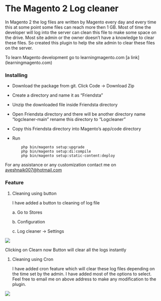 # **The Magento 2 Log cleaner**

In Magento 2 the log files are written by Magento every day and every time this at some point some files can reach more then 1 GB. Most of time the developer will log into the server can clean this file to make some space on the drive. Most site admin or the owner doesn’t have a knowledge to clear these files. So created this plugin to help the site admin to clear these files on the server.

To learn Magento development go to learningmagento.com [a link] (learningmagento.com)

### **Installing**

- Download the package from git. Click Code -> Download Zip
- Create a directory and name it as “Friendsta”
- Unzip the downloaded file inside Friendsta directory
- Open Friendsta directory and there will be another directory name “logcleaner-main” rename this directory to “Logcleaner”
- Copy this Friendsta directory into Magento’s app/code directory
- Run

  ``` 
      php bin/magento setup:upgrade
      php bin/magento setup:di:compile
      php bin/magento setup:static-content:deploy
  ```

For any assistance or any customization contact me on aveshnaik007@hotmail.com

### **Feature**

1. Cleaning using button

   I have added a button to cleaning of log file

    a. Go to Stores
 
    b. Configuration

    c. Log cleaner -> Settings

![](https://i.imgur.com/TROiK1D.png)

Clicking on Clearn now Button will clear all the logs instantly

1. Cleaning using Cron

    I have added cron feature which will clear these log files depending on the time set by the admin. I have added most of the options to select. Feel free to email me on above address to make any modification to the plugin.

![](https://i.imgur.com/LqqUsJf.png)


